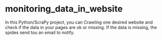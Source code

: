 # monitoring_data_in_website
In this Python/ScraPy project, you can Crawling one desired website and check if the data in your pages are ok or missing. If the data is missing, the spides send tou an email to notify.
